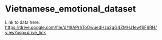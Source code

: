 # Vietnamese_emotional_dataset
Link to data here: https://drive.google.com/file/d/19APrhToOwuedHza2gG4ZMHJ1ewf6F6RH/view?usp=drive_link
